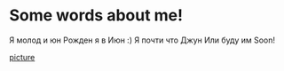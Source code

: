 # Some words about me!

Я молод и юн
Рожден я в Июн :)
Я почти что Джун
Или буду им Soon!

[picture](https://drive.google.com/file/d/1jFPrhqVze4Gg4INTkb0r8y0BuL18j-Z2/view?usp=sharing)
